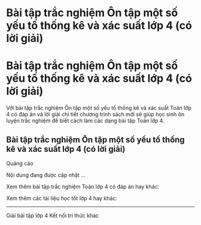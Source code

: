 # Bài tập trắc nghiệm Ôn tập một số yếu tố thống kê và xác suất lớp 4 (có lời giải)

# Bài tập trắc nghiệm Ôn tập một số yếu tố thống kê và xác suất lớp 4 (có lời giải)

Với bài tập trắc nghiệm Ôn tập một số yếu tố thống kê và xác suất Toán lớp 4 có đáp án và lời giải chi tiết chương trình sách mới sẽ giúp học sinh ôn luyện trắc nghiệm để biết cách làm các dạng bài tập Toán lớp 4.

## Bài tập trắc nghiệm Ôn tập một số yếu tố thống kê và xác suất lớp 4 (có lời giải)

Quảng cáo

Nội dung đang được cập nhật ...

Xem thêm bài tập trắc nghiệm Toán lớp 4 có đáp án hay khác:

Xem thêm các tài liệu học tốt lớp 4 hay khác:

* * *

Giải bài tập lớp 4 Kết nối tri thức khác
